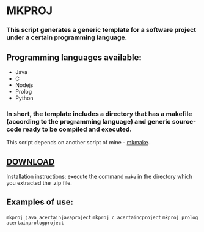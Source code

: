 # MKPROJ

### This script generates a generic template for a software project under a certain programming language.

## Programming languages available:

- Java
- C
- Nodejs
- Prolog
- Python

### In short, the template includes a directory that has a makefile <short>(according to the programming language)</short> and generic source-code ready to be compiled and executed.

This script depends on another script of mine - <a href="https://github.com/perezjquim/mkmake">mkmake</a>.

## <a href="https://github.com/perezjquim/mkproj/archive/master.zip"> DOWNLOAD </a>

Installation instructions: execute the command `make` in the directory which you extracted the .zip file.

## Examples of use:

`mkproj java acertainjavaproject`
`mkproj c acertaincproject`
`mkproj prolog acertainprologproject`

